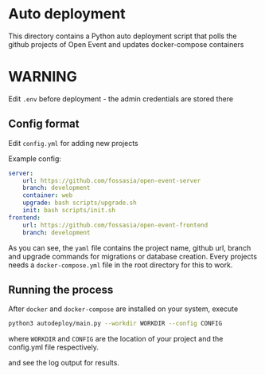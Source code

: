 # Auto deployment

This directory contains a Python auto deployment script that polls the github
projects of Open Event and updates docker-compose containers

# WARNING

Edit `.env` before deployment - the admin credentials are stored there

## Config format

Edit `config.yml` for adding new projects

Example config:
```yml
server:
    url: https://github.com/fossasia/open-event-server
    branch: development
    container: web
    upgrade: bash scripts/upgrade.sh
    init: bash scripts/init.sh
frontend:
    url: https://github.com/fossasia/open-event-frontend
    branch: development
```

As you can see, the `yaml` file contains the project name, github url, branch
and upgrade commands for migrations or database creation. Every projects needs a
`docker-compose.yml` file in the root directory for this to work.

## Running the process

After `docker` and `docker-compose` are installed on your system, execute

```bash
python3 autodeploy/main.py --workdir WORKDIR --config CONFIG
```
where `WORKDIR` and `CONFIG` are the location of your project and the config.yml file respectively.

and see the log output for results.
